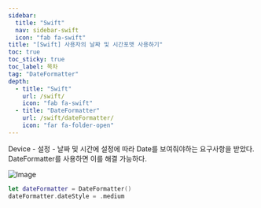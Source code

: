 ```yaml
---
sidebar:
  title: "Swift"
  nav: sidebar-swift
  icon: "fab fa-swift"
title: "[Swift] 사용자의 날짜 및 시간포맷 사용하기"
toc: true
toc_sticky: true
toc_label: 목차
tag: "DateFormatter"
depth:
  - title: "Swift"
    url: /swift/
    icon: "fab fa-swift"
  - title: "DateFormatter"
    url: /swift/dateFormatter/
    icon: "far fa-folder-open"
---
```

Device - 설정 - 날짜 및 시간에 설정에 따라 Date를 보여줘야하는 요구사항을 받았다.  
DateFormatter를 사용하면 이를 해결 가능하다.

![Image](https://drive.google.com/uc?export=view&id=1Vxd5-WiWPrheN6l1x2qm0Tp7SzvI5ygG)

```swift
let dateFormatter = DateFormatter()
dateFormatter.dateStyle = .medium
```
